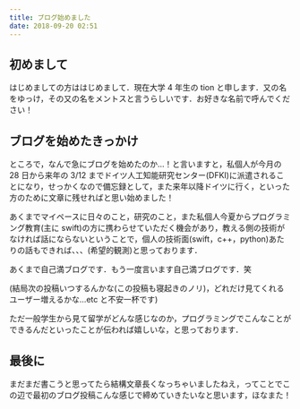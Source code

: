 ```yaml
---
title: ブログ始めました
date: 2018-09-20 02:51
---
```


## 初めまして

はじめましての方ははじめまして．現在大学 4 年生の tion と申します．又の名をゆっけ，その又の名をメントスと言うらしいです．お好きな名前で呼んでください！

## ブログを始めたきっかけ

ところで，なんで急にブログを始めたのか…！と言いますと，私個人が今月の 28 日から来年の 3/12 までドイツ人工知能研究センター(DFKI)に派遣されることになり，せっかくなので備忘録として，また来年以降ドイツに行く，といった方のために文章に残せればと思い始めました！

あくまでマイペースに日々のこと，研究のこと，また私個人今夏からプログラミング教育(主に swift)の方に携わらせていただく機会があり，教える側の技術がなければ話にならないということで，個人の技術面(swift，c++，python)あたりの話もできれば、、、(希望的観測)と思っております．

あくまで自己満ブログです．もう一度言います自己満ブログです．笑

(結局次の投稿いつするんかな(この投稿も寝起きのノリ)，どれだけ見てくれるユーザー増えるかな…etc と不安一杯です)

ただ一般学生から見て留学がどんな感じなのか，プログラミングでこんなことができるんだといったことが伝われば嬉しいな，と思っております．

## 最後に

まだまだ書こうと思ってたら結構文章長くなっちゃいましたねえ，ってことでこの辺で最初のブログ投稿こんな感じで締めていきたいなと思います，ほなまた！
